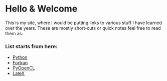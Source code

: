 
# Hello & Welcome

This is my site, where i would be putting links to various stuff I have learned over the years. These are mostly short-cuts or quick notes 
feel free to read them as:

### List starts from here:

* [Python](./python/readme.md)
* [Fortran](./fortran/readme.md)
* [PyOpenCL](./pyopencl/readme.md)
* [LateX](./latex/readme.md)
